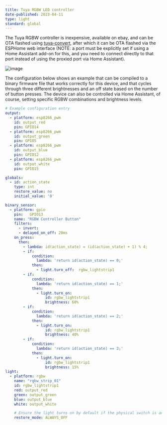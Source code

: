```yaml
---
title: Tuya RGBW LED controller
date-published: 2023-04-11
type: light
standard: global
---
```



The Tuya RGBW controller is inexpensive, available on ebay, and can be
OTA flashed using
[tuya-convert](https://github.com/ct-Open-Source/tuya-convert), after
which it can be OTA flashed via the ESPHome web interface (NOTE: a port
must be explicitly set if using a Home Assistant add-on for this, and
you need to connect directly to that port instead of using the proxied
port via Home Assistant).

![image](/tuya_rgbw.jpg)

The configuration below shows an example that can be compiled to a
binary firmware file that works correctly for this device, and that
cycles through three different brightnesses and an off state based on
the number of button presses. The device can also be controlled via Home
Assistant, of course, setting specific RGBW combinations and brightness
levels.

``` yaml
# Example configuration entry
output:
  - platform: esp8266_pwm
    id: output_red
    pin: GPIO14
  - platform: esp8266_pwm
    id: output_green
    pin: GPIO5
  - platform: esp8266_pwm
    id: output_blue
    pin: GPIO12
  - platform: esp8266_pwm
    id: output_white
    pin: GPIO15

globals:
  - id: action_state
    type: int
    restore_value: no
    initial_value: '0'

binary_sensor:
  - platform: gpio
    pin:   GPIO13
    name: "RGBW Controller Button"
    filters:
      - invert:
      - delayed_on_off: 20ms
    on_press:
      then:
        - lambda: id(action_state) = (id(action_state) + 1) % 4;
        - if:
            condition:
              lambda: 'return id(action_state) == 0;'
            then:
              - light.turn_off:  rgbw_lightstrip1
        - if:
            condition:
              lambda: 'return id(action_state) == 1;'
            then:
              - light.turn_on:
                  id: rgbw_lightstrip1
                  brightness: 60%
        - if:
            condition:
              lambda: 'return id(action_state) == 2;'
            then:
              - light.turn_on:
                  id: rgbw_lightstrip1
                  brightness: 40%
        - if:
            condition:
              lambda: 'return id(action_state) == 3;'
            then:
              - light.turn_on:
                  id: rgbw_lightstrip1
                  brightness: 15%
light:
  - platform: rgbw
    name: "rgbw_strip_01"
    id: rgbw_lightstrip1
    red: output_red
    green: output_green
    blue: output_blue
    white: output_white

    # Ensure the light turns on by default if the physical switch is actuated.
    restore_mode: ALWAYS_OFF
```


